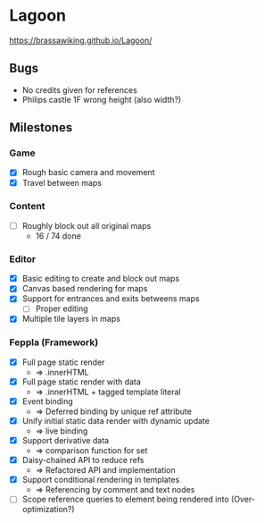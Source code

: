 # Lagoon

https://brassawiking.github.io/Lagoon/

## Bugs
- No credits given for references
- Philips castle 1F wrong height (also width?)

## Milestones

### Game
- [x] Rough basic camera and movement
- [x] Travel between maps

### Content
- [ ] Roughly block out all original maps 
  - 16 / 74 done

### Editor
- [x] Basic editing to create and block out maps
- [x] Canvas based rendering for maps
- [x] Support for entrances and exits betweens maps
  - [ ] Proper editing
- [x] Multiple tile layers in maps

### Feppla (Framework)
- [x] Full page static render
  - => .innerHTML
- [x] Full page static render with data 
  - => .innerHTML + tagged template literal
- [x] Event binding 
  - => Deferred binding by unique ref attribute
- [x] Unify initial static data render with dynamic update 
  - => live binding
- [x] Support derivative data 
  - => comparison function for set
- [x] Daisy-chained API to reduce refs 
  - => Refactored API and implementation
- [x] Support conditional rendering in templates
  - => Referencing by comment and text nodes
- [ ] Scope reference queries to element being rendered into (Over-optimization?)
